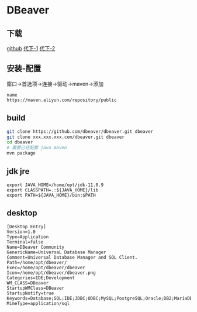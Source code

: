 # DBeaver

## 下载

[github](https://github.com/dbeaver/dbeaver/releases)
[代下-1](https://www.offcloud.com/)
[代下-2](https://shrill-pond-3e81.hunsh.workers.dev/)

## 安装-配置

窗口->首选项->连接->驱动->maven->添加

```text
name
https://maven.aliyun.com/repository/public
```

## build

```bash
git clone https://github.com/dbeaver/dbeaver.git dbeaver
git clone xxx.xxx.xxx.com/dbeaver.git dbeaver
cd dbeaver
# 需要已经配置 java maven
mvn package
```

## jdk jre

```text
export JAVA_HOME=/home/opt/jdk-11.0.9
export CLASSPATH=.:${JAVA_HOME}/lib
export PATH=${JAVA_HOME}/bin:$PATH
```

## desktop

```text
[Desktop Entry]
Version=1.0
Type=Application
Terminal=false
Name=DBeaver Community
GenericName=UniversaL Database Manager
Comment=Universal Database Manager and SQL Client.
Path=/home/opt/dbeaver/
Exec=/home/opt/dbeaver/dbeaver
Icon=/home/opt/dbeaver/dbeaver.png
Categories=IDE;Development
WM_CLASS=DBeaver
StartupWMClass=DBeaver
StartupNotify=true
Keywords=Database;SQL;IDE;JDBC;ODBC;MySQL;PostgreSQL;Oracle;DB2;MariaDB
MimeType=application/sql
```
